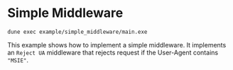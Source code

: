 # Simple Middleware

```
dune exec example/simple_middleware/main.exe
```

This example shows how to implement a simple middleware. It implements an `Reject UA` middleware that rejects request if the User-Agent contains `"MSIE"`.
